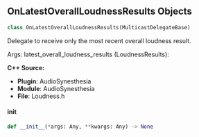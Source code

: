 ## OnLatestOverallLoudnessResults Objects

```python
class OnLatestOverallLoudnessResults(MulticastDelegateBase)
```

Delegate to receive only the most recent overall loudness result.

Args:
    latest_overall_loudness_results (LoudnessResults):

**C++ Source:**

- **Plugin**: AudioSynesthesia
- **Module**: AudioSynesthesia
- **File**: Loudness.h

<a id="unreal.OnLatestOverallLoudnessResults.__init__"></a>

#### __init__

```python
def __init__(*args: Any, **kwargs: Any) -> None
```

<a id="unreal.OnLatestOverallMeterResults"></a>